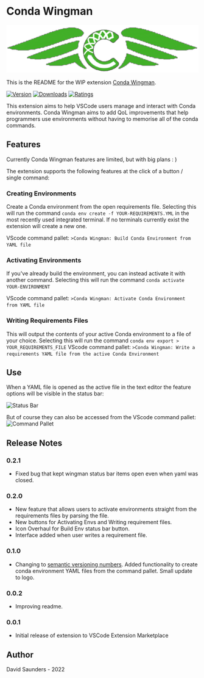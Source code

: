 # Conda Wingman

![Banner](images/Logo-Banner.png)

This is the README for the WIP extension [Conda Wingman](https://marketplace.visualstudio.com/items?itemName=DJSaunders1997.conda-wingman).

[![Version](https://vsmarketplacebadges.dev/version-short/djsaunders1997.conda-wingman.svg?style=for-the-badge&colorA=252525&colorB=#42AF29)](https://marketplace.visualstudio.com/items?itemName=djsaunders1997.conda-wingman)
[![Downloads](https://vsmarketplacebadges.dev/downloads-short/djsaunders1997.conda-wingman.svg?style=for-the-badge&colorA=252525&colorB=#42AF29)](https://marketplace.visualstudio.com/items?itemName=djsaunders1997.conda-wingman)
[![Ratings](https://vsmarketplacebadges.dev/rating-short/djsaunders1997.conda-wingman.svg?style=for-the-badge&colorA=252525&colorB=#42AF29)](https://marketplace.visualstudio.com/items?itemName=djsaunders1997.conda-wingman)

This extension aims to help VSCode users manage and interact with Conda environments.
Conda Wingman aims to add QoL improvements that help programmers use environments without having to memorise all of the conda commands.

## Features
Currently Conda Wingman features are limited, but with big plans : )

The extension supports the following features at the click of a button / single command:

### Creating Environments 
Create a Conda environment from the open requirements file.
Selecting this will run the command 
```conda env create -f YOUR-REQUIREMENTS.YML```
in the most recently used integrated terminal. If no terminals currently exist the extension will create a new one.

VScode command pallet: ```>Conda Wingman: Build Conda Environment from YAML file```


### Activating Environments
If you've already build the environment, you can instead activate it with another command.
Selecting this will run the command 
```conda activate YOUR-ENVIRONMENT```

VScode command pallet: ```>Conda Wingman: Activate Conda Environment from YAML file```

### Writing Requirements Files

This will output the contents of your active Conda environment to a file of your choice.
Selecting this will run the command 
```conda env export > YOUR_REQUIREMENTS_FILE```
VScode command pallet: ```>Conda Wingman: Write a requirements YAML file from the active Conda Environment```

## Use
When a YAML file is opened as the active file in the text editor the feature options will be visible in the status bar:

![Status Bar](images/Status-Bar-Screenshot.png)

But of course they can also be accessed from the VScode command pallet:
![Command Pallet](images/Pallet-Create-Screenshot.png)

## Release Notes

### 0.2.1
- Fixed bug that kept wingman status bar items open even when yaml was closed. 

### 0.2.0
- New feature that allows users to activate environments straight from the requirements files by parsing the file.
- New buttons for Activating Envs and Writing requirement files.
- Icon Overhaul for Build Env status bar button.
- Interface added when user writes a requirement file.


### 0.1.0

- Changing to [semantic versioning numbers](https://semver.org/).
Added functionality to create conda environment YAML files from the command pallet. Small update to logo.

### 0.0.2

- Improving readme.
### 0.0.1

- Initial release of extension to VSCode Extension Marketplace


## Author

David Saunders - 2022